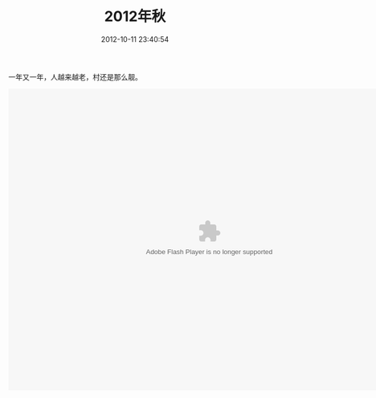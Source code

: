 ﻿--- 
layout: post
title: 2012年秋
date: 2012-10-11 23:40:54
categories:
    - 相册
tags:
    - StateCollege
---
一年又一年，人越来越老，村还是那么靓。

<object width="800" height="600"> <param name="flashvars" value="offsite=true&lang=en-us&page_show_url=%2Fphotos%2Fztpala%2Fsets%2F72157632903507555%2Fshow%2F&page_show_back_url=%2Fphotos%2Fztpala%2Fsets%2F72157632903507555%2F&set_id=72157632903507555&jump_to="></param> <param name="movie" value="http://www.flickr.com/apps/slideshow/show.swf?v=124984"></param> <param name="allowFullScreen" value="true"></param><embed type="application/x-shockwave-flash" src="http://www.flickr.com/apps/slideshow/show.swf?v=124984" allowFullScreen="true" flashvars="offsite=true&lang=en-us&page_show_url=%2Fphotos%2Fztpala%2Fsets%2F72157632903507555%2Fshow%2F&page_show_back_url=%2Fphotos%2Fztpala%2Fsets%2F72157632903507555%2F&set_id=72157632903507555&jump_to=" width="800" height="600"></embed></object>